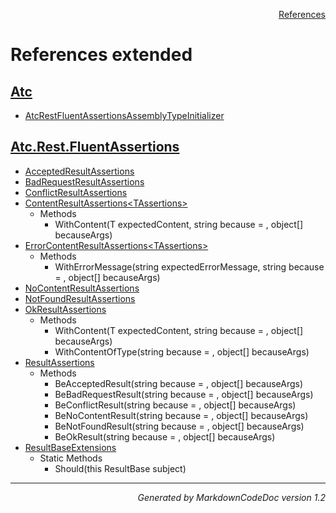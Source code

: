 <div style='text-align: right'>

[References](Index.md)

</div>


# References extended

## [Atc](Atc.md)

- [AtcRestFluentAssertionsAssemblyTypeInitializer](Atc.md#atcrestfluentassertionsassemblytypeinitializer)

## [Atc.Rest.FluentAssertions](Atc.Rest.FluentAssertions.md)

- [AcceptedResultAssertions](Atc.Rest.FluentAssertions.md#acceptedresultassertions)
- [BadRequestResultAssertions](Atc.Rest.FluentAssertions.md#badrequestresultassertions)
- [ConflictResultAssertions](Atc.Rest.FluentAssertions.md#conflictresultassertions)
- [ContentResultAssertions&lt;TAssertions&gt;](Atc.Rest.FluentAssertions.md#contentresultassertions&lt;tassertions&gt;)
  -  Methods
     - WithContent(T expectedContent, string because = , object[] becauseArgs)
- [ErrorContentResultAssertions&lt;TAssertions&gt;](Atc.Rest.FluentAssertions.md#errorcontentresultassertions&lt;tassertions&gt;)
  -  Methods
     - WithErrorMessage(string expectedErrorMessage, string because = , object[] becauseArgs)
- [NoContentResultAssertions](Atc.Rest.FluentAssertions.md#nocontentresultassertions)
- [NotFoundResultAssertions](Atc.Rest.FluentAssertions.md#notfoundresultassertions)
- [OkResultAssertions](Atc.Rest.FluentAssertions.md#okresultassertions)
  -  Methods
     - WithContent(T expectedContent, string because = , object[] becauseArgs)
     - WithContentOfType(string because = , object[] becauseArgs)
- [ResultAssertions](Atc.Rest.FluentAssertions.md#resultassertions)
  -  Methods
     - BeAcceptedResult(string because = , object[] becauseArgs)
     - BeBadRequestResult(string because = , object[] becauseArgs)
     - BeConflictResult(string because = , object[] becauseArgs)
     - BeNoContentResult(string because = , object[] becauseArgs)
     - BeNotFoundResult(string because = , object[] becauseArgs)
     - BeOkResult(string because = , object[] becauseArgs)
- [ResultBaseExtensions](Atc.Rest.FluentAssertions.md#resultbaseextensions)
  -  Static Methods
     - Should(this ResultBase subject)

<hr /><div style='text-align: right'><i>Generated by MarkdownCodeDoc version 1.2</i></div>

